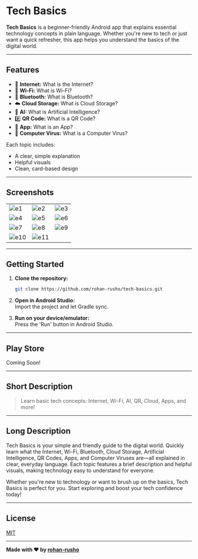 # Tech Basics

**Tech Basics** is a beginner-friendly Android app that explains essential technology concepts in plain language. Whether you're new to tech or just want a quick refresher, this app helps you understand the basics of the digital world.

---

## Features

- 📡 **Internet:** What is the Internet?
- 📶 **Wi-Fi:** What is Wi-Fi?
- 🔵 **Bluetooth:** What is Bluetooth?
- ☁️ **Cloud Storage:** What is Cloud Storage?
- 🤖 **AI:** What is Artificial Intelligence?
- #️⃣ **QR Code:** What is a QR Code?
- 📱 **App:** What is an App?
- 🦠 **Computer Virus:** What is a Computer Virus?

Each topic includes:
- A clear, simple explanation
- Helpful visuals
- Clean, card-based design

---

## Screenshots

|        |        |        |
|--------|--------|--------|
| ![e1](SS/e1.png) | ![e2](SS/e2.png) | ![e3](SS/e3.png) |
| ![e4](SS/e4.png) | ![e5](SS/e5.png) | ![e6](SS/e6.png) |
| ![e7](SS/e7.png) | ![e8](SS/e8.png) | ![e9](SS/e9.png) |
| ![e10](SS/e10.png) | ![e11](SS/e11.png) |                |

---

## Getting Started

1. **Clone the repository:**
   ```bash
   git clone https://github.com/rohan-rusho/tech-basics.git
   ```

2. **Open in Android Studio:**  
   Import the project and let Gradle sync.

3. **Run on your device/emulator:**  
   Press the 'Run' button in Android Studio.

---

## Play Store

Coming Soon!

---

## Short Description

> Learn basic tech concepts: Internet, Wi-Fi, AI, QR, Cloud, Apps, and more!

---

## Long Description

Tech Basics is your simple and friendly guide to the digital world. Quickly learn what the Internet, Wi-Fi, Bluetooth, Cloud Storage, Artificial Intelligence, QR Codes, Apps, and Computer Viruses are—all explained in clear, everyday language. Each topic features a brief description and helpful visuals, making technology easy to understand for everyone.

Whether you're new to technology or want to brush up on the basics, Tech Basics is perfect for you. Start exploring and boost your tech confidence today!

---

## License

[MIT](LICENSE)

---

**Made with ❤️ by [rohan-rusho](https://github.com/rohan-rusho)**
